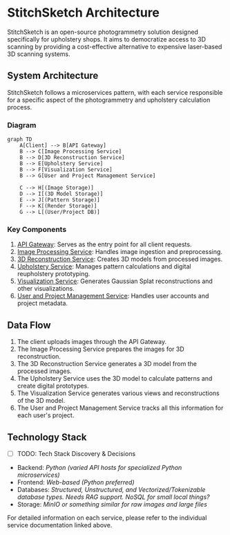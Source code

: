# StitchSketch Architecture

StitchSketch is an open-source photogrammetry solution designed specifically for upholstery shops. It aims to democratize access to 3D scanning by providing a cost-effective alternative to expensive laser-based 3D scanning systems.

## **System Architecture**

StitchSketch follows a microservices pattern, with each service responsible for a specific aspect of the photogrammetry and upholstery calculation process.

### Diagram

```mermaid
graph TD
    A[Client] --> B[API Gateway]
    B --> C[Image Processing Service]
    B --> D[3D Reconstruction Service]
    B --> E[Upholstery Service]
    B --> F[Visualization Service]
    B --> G[User and Project Management Service]

    C --> H[(Image Storage)]
    D --> I[(3D Model Storage)]
    E --> J[(Pattern Storage)]
    F --> K[(Render Storage)]
    G --> L[(User/Project DB)]
```

### Key Components

1. [API Gateway](api_gateway.md): Serves as the entry point for all client requests.
2. [Image Processing Service](image_processing_service.md): Handles image ingestion and preprocessing.
3. [3D Reconstruction Service](reconstruction_service.md): Creates 3D models from processed images.
4. [Upholstery Service](upholstery_service.md): Manages pattern calculations and digital reupholstery prototyping.
5. [Visualization Service](visualization_service.md): Generates Gaussian Splat reconstructions and other visualizations.
6. [User and Project Management Service](user_project_service.md): Handles user accounts and project metadata.

## Data Flow

1. The client uploads images through the API Gateway.
2. The Image Processing Service prepares the images for 3D reconstruction.
3. The 3D Reconstruction Service generates a 3D model from the processed images.
4. The Upholstery Service uses the 3D model to calculate patterns and create digital prototypes.
5. The Visualization Service generates various views and reconstructions of the 3D model.
6. The User and Project Management Service tracks all this information for each user's project.

## Technology Stack

- [ ] TODO: Tech Stack Discovery & Decisions

- Backend: *Python (varied API hosts for specialized Python microservices)*
- Frontend: *Web-based (Python preferred)*
- Databases: *Structured, Unstructured, and Vectorized/Tokenizable database types. Needs RAG support. NoSQL for small local things?*
- Storage: *MinIO or something similar for raw images and large files*

For detailed information on each service, please refer to the individual service documentation linked above.
